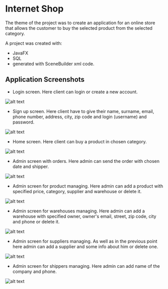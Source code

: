 # Internet Shop

The theme of the project was to create an application for an online store that allows
the customer to buy the selected product from the selected category. 

A project was created with:
- JavaFX
- SQL
- generated with SceneBuilder xml code. 

## Application Screenshots 

- Login screen. Here client can login or create a new account.
  
![alt text](examples/1.jpg)

- Sign up screen. Here client have to give their name, surname, email, phone number, address, city, zip code and login (username) and password.

![alt text](examples/2.jpg)

- Home screen. Here client can buy a product in chosen category.

![alt text](examples/3.jpg)

- Admin screen with orders. Here admin can send the order with chosen date and shipper.

![alt text](examples/4.jpg)

- Admin screen for product managing. Here admin can add a product with specified price, category, supplier and warehouse or delete it. 

![alt text](examples/5.jpg)

- Admin screen for warehouses managing. Here admin can add a warehouse with specified owner, owner's email, street, zip code, city and phone or delete it. 

![alt text](examples/6.jpg)

- Admin screen for suppliers managing. As well as in the previous point here admin can add a supplier and some info about him or delete one.

![alt text](examples/7.png)

- Admin screen for shippers managing. Here admin can add name of the company and phone.

![alt text](examples/8.png)
